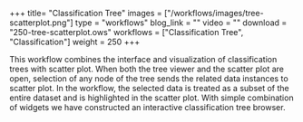 +++
title= "Classification Tree"
images =  ["/workflows/images/tree-scatterplot.png"]
type = "workflows"
blog_link =  ""
video = ""
download = "250-tree-scatterplot.ows"
workflows = ["Classification Tree", "Classification"]
weight = 250
+++

This workflow combines the interface and visualization of classification trees with scatter plot. When both the tree viewer and the scatter plot are open, selection of any node of the tree sends the related data instances to scatter plot. In the workflow, the selected data is treated as a subset of the entire dataset and is highlighted in the scatter plot. With simple combination of widgets we have constructed an interactive classification tree browser.

